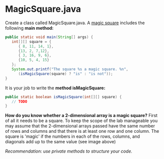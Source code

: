 # MagicSquare.java

Create a class called MagicSquare.java.
A [magic square](https://en.wikipedia.org/wiki/Magic_square) includes the following **main method:**

```java
public static void main(String[] args) {
   int[][] square = {
      { 8, 11, 14, 1},
      {13, 2, 7,12},
      { 3, 16, 9, 6},
      {10, 5, 4, 15}
   };
   System.out.printf("The square %s a magic square. %n",
      (isMagicSquare(square) ? "is" : "is not"));
}
```

It is your job to write the **method isMagicSquare:**

```java
public static boolean isMagicSquare(int[][] square) {
   // TODO
}
```

**How do you know whether a 2-dimensional array is a magic square?**
First of all it needs to be a square. To keep the scope of the lab manageable you may assume that the 2-dimensional arrays passed have the same number of rows and columns and that there is at least one row and one column. The square is 'magic' if the numbers in each of the rows, columns, and diagonals add up to the same value (see image above)

*Recommendation: use private methods to structure your code.*
